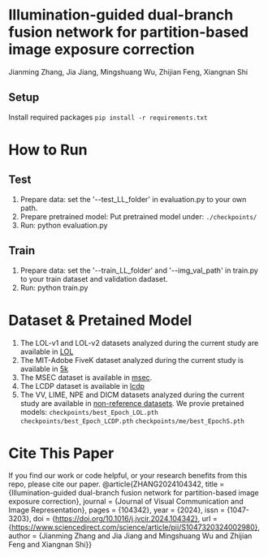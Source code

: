 # Illumination-guided dual-branch fusion network for partition-based image exposure correction
Jianming Zhang, Jia Jiang, Mingshuang Wu, Zhijian Feng, Xiangnan Shi

## Setup
Install required packages 
``
pip install -r requirements.txt
``
# How to Run
## Test
1. Prepare data: set the '--test_LL_folder' in evaluation.py to your own path. 
2. Prepare pretrained model: Put pretrained model under:  ``./checkpoints/``
3. Run:  python evaluation.py
## Train
1. Prepare data: set the '--train_LL_folder' and '--img_val_path' in train.py to your train dataset and validation dadaset.
2. Run: python train.py
# Dataset & Pretained Model
1. The LOL-v1 and LOL-v2 datasets analyzed during the current study are available in [LOL](https://daooshee.github.io/BMVC2018website/)
2. The MIT-Adobe FiveK dataset analyzed during the current study is available in [5k](https://data.csail.mit.edu/graphics/fivek/)
3. The MSEC dataset is available in [msec](https://github.com/mahmoudnafifi/Exposure_Correction).
4. The LCDP dataset is available in [lcdp](https://hywang99.github.io/2022/07/09/lcdpnet/)
5. The VV, LIME, NPE and DICM datasets analyzed during the current study are available in [non-reference datasets](https://drive.google.com/drive/folders/1lp6m5JE3kf3M66Dicbx5wSnvhxt90V4T).
We provie pretained models:
``checkpoints/best_Epoch_LOL.pth``
``checkpoints/best_Epoch_LCDP.pth``
``checkpoints/me/best_EpochS.pth``
# Cite This Paper
If you find our work or code helpful, or your research benefits from this repo, please cite our paper.
@article{ZHANG2024104342,
title = {Illumination-guided dual-branch fusion network for partition-based image exposure correction},
journal = {Journal of Visual Communication and Image Representation},
pages = {104342},
year = {2024},
issn = {1047-3203},
doi = {https://doi.org/10.1016/j.jvcir.2024.104342},
url = {https://www.sciencedirect.com/science/article/pii/S1047320324002980},
author = {Jianming Zhang and Jia Jiang and Mingshuang Wu and Zhijian Feng and Xiangnan Shi}}
